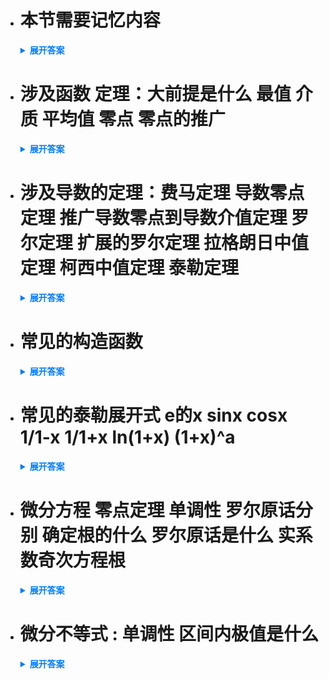 - # 本节需要记忆内容
    <details>
      <summary style="font-weight: bold; color: #007bff;">展开答案</summary>
      <ul>    <li style="color: blue;">函数的性质</li>
      <li style="color: blue;">导函数的性质</li>
      <li style="color: blue;">常见的构造函数</li>
      <li style="color: blue;">常规泰勒展开式</li>
      </ul>
    </details>
    
- # 涉及函数 定理：大前提是什么 最值 介质 平均值 零点 零点的推广
    <details>
      <summary style="font-weight: bold; color: #007bff;">展开答案</summary>
      <ul>    <li style="color: blue;">大前提： f 在 [a,b]连续</li>
      <li style="color: blue;">最值：如果f连续并且有界 那么一定存在最大M 和最小m值</li>
      <li style="color: blue;">介质：如果u在 m和M之间 那么一定有 x0在a到b 使 f(x0) = u</li>
      <li style="color: blue;">如果存在a到b的多个点 x0 x1 ...xn 那么[x0,xn]中至少有一个点 l 使 f(l)=f(x1)+f(x2)+....f(xn)/n </li>
      <li style="color: blue;">零点：f(a)*f(b) &lt; 0 那么 存在u在ab之间 使 f(u)=0</li>
      <li style="color: blue;">零点的推广：如果f在(a,b)连续 那么 lima+f(x)*limb-f(x) &lt; 0 那么 存在u在ab之间 使 f(u)=0 也就是说 f至少有一根</li>
      </ul>
    </details>
    
- # 涉及导数的定理：费马定理 导数零点定理 推广导数零点到导数介值定理 罗尔定理 扩展的罗尔定理 拉格朗日中值定理 柯西中值定理 泰勒定理
    <details>
      <summary style="font-weight: bold; color: #007bff;">展开答案</summary>
      <ul>    <li style="color: blue;">大前提： f 在 [a,b]连续</li>
      <li style="color: blue;">费马定理：f在点x0处满足 可导 并且取极值 那么f'(x0)=0 【对于某点的定理】</li>
      <li style="color: blue;">导数零点定理：f(x)在[a,b]存在 那么f'(a+)*f'(b-) &lt; 0 必有u在ab中 使 f'(u)=0 【区域上对于求解导数根】 可以推广为导数介值定理</li>
      <li style="color: blue;">罗尔定理：f(x) 满足 [a,b] 连续 (a,b)可导,f(a)=f(b) 那么必有一点u 在ab之间 使f'(u)=0 【区域上求解导数根】</li>
      <li style="color: blue;">扩展罗尔定理：如果只是(a,b) 连续 那么如果limf(a) =limf(b) 也可以 【开区间连续的话】</li>
      <li style="color: blue;">拉格朗日中值定理：如果f [a,b] 连续 (a,b)可导 存在u在ab之间 有 f(b)-f(a)=f'(u)(b-a) </li>
      <li style="color: blue;">柯西中值定理：如果f g [a,b] 连续 (a,b)可导 g'(x)!=0 存在u在ab之间 有 f(b)-f(a)/g(b)-g(a)=f'(u)/g'(u) u对于f和g是同一个 </li>
      <li style="color: blue;">泰勒定理 带拉格朗日余项：任意函数都可以写为泰勒公式【如果求解3阶带拉格朗日余项的泰勒 就是展开到 f'''(x)...+f''''(u)】 也就是余项不算阶 f(x)=f(x0)+f'(x0)x+f''(x0)/2! (x-x0) .....  </li>
      <li style="color: blue;">在x=0处展开就是 麦克劳林公式  </li>
      </ul>
    </details>

- # 常见的构造函数
    <details>
      <summary style="font-weight: bold; color: #007bff;">展开答案</summary>
      <ul>    <li style="color: blue;">2f(x)f'(x) -> [f(x)f(x)]'</li>
      <li style="color: blue;">[f'(x)+f(x)u'(x)]e^u(x) -> [e^u(x)*f(x)]'</li>
      <li style="color: blue;">f'+kf -> f(x)e^kx</li>
      <li style="color: blue;">f'/f -> lnf</li>
      </ul>
    </details>

- # 常见的泰勒展开式 e的x sinx cosx 1/1-x 1/1+x ln(1+x) (1+x)^a
    <details>
      <summary style="font-weight: bold; color: #007bff;">展开答案</summary>
      <ul>    <li style="color: blue;">e的x：1+x+1/2! x^2 _+...... + 1/n! x^n</li>
      <li style="color: blue;">sinx : x-1/3!x^3 +....+ (-1)2n-1 1/2n-1! x^2n-1</li>
      <li style="color: blue;">cosx : 1-1/2!x^2 + 1/4!x^4 + .... + (-1)^n /2n! x^2n</li>
      <li style="color: blue;">1/1-x ：1+x+x^2 +..... + x^n</li>
      <li style="color: blue;">1/1+x : 1-x+x^2+....+ (-1)^n-1 x^n</li>
      <li style="color: blue;">ln(1+x) : x- x^2/2 + ..... + (-1)^n-1 x^n/n</li>
      <li style="color: blue;">(1+x)^a : 1+ ax + a(a-1)/2! x^2</li>
      </ul>
    </details>
    
    
- # 微分方程 零点定理 单调性 罗尔原话分别 确定根的什么 罗尔原话是什么 实系数奇次方程根
    <details>
      <summary style="font-weight: bold; color: #007bff;">展开答案</summary>
      <ul>    <li style="color: blue;">主要为了解决 f(x)=0 问题 也就是解决根的问题</li>
      <li style="color: blue;">通过零点定理 我们可以唯一确定一根 【至少】</li>
      <li style="color: blue;">通过单调性 如果f [a,b] 连续单调 那么可以确定 最多一根  【至多】</li>
      <li style="color: blue;">通过罗尔定理的原话 可以通过n阶导数根 反推 f的根</li>
      <li style="color: blue;">罗尔原话： 如果f的n阶导数=0 最多有k个根 那么f 至少 n-1阶 有 k+1 ..... 1阶有 k + n-1  f 有 k+n个根 【至少】</li>
      <li style="color: blue;">实系数奇次方程 至少一个根 形如 x^2n+1 + k0x^2n + ..... + k2n x0 = 0 那么这个函数至少一根【至少】</li>
      <li style="color: blue;">(1+x)^a : 1+ ax + a(a-1)/2! x^2</li>
      </ul>
    </details>

- # 微分不等式 : 单调性 区间内极值是什么
    <details>
      <summary style="font-weight: bold; color: #007bff;">展开答案</summary>
      <ul>    <li style="color: blue;">主要为了通过 导函数性质 解决不等式问题</li>
      <li style="color: blue;">f'>= 0 f单增 f''>=0 f'丹增</li>
      <li style="color: blue;">f在区间内有唯一极值 那么这个极值就是最值</li>
      <li style="color: blue;">如果f''>0 那么一定有u 使f(u) =0 </li>
      </ul>
    </details>